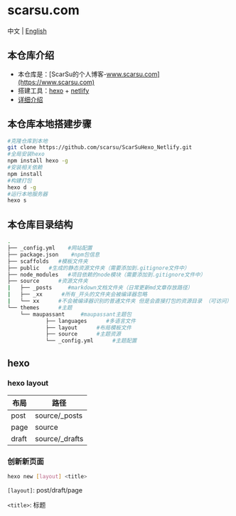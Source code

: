 
# scarsu.com

中文 | [English](./readme_en.md)

## 本仓库介绍

- 本仓库是：[ScarSu的个人博客-www.scarsu.com](https://www.scarsu.com)
- 搭建工具：[hexo](https://hexo.io) + [netlify](https://www.netlify.com/)
- [详细介绍](https://www.scarsu.com/hello_hexo/)

## 本仓库本地搭建步骤

```bash
#克隆仓库到本地
git clone https://github.com/scarsu/ScarSuHexo_Netlify.git
#全局安装hexo
npm install hexo -g
#安装相关依赖
npm install
#构建打包
hexo d -g
#运行本地服务器
hexo s
```

## 本仓库目录结构

```bash
.
├── _config.yml    #网站配置
├── package.json    #npm包信息
├── scaffolds   #模板文件夹
├── public   #生成的静态资源文件夹（需要添加到.gitignore文件中）
├── node_modules   #项目依赖的node模块（需要添加到.gitignore文件中）
├── source      #资源文件夹
|   ├── _posts     #markdown文档文件夹（日常更新md文章存放路径）
|   ├── _xx      #所有_开头的文件夹会被编译器忽略
|   └── xx      #不会被编译器识别的普通文件夹 但是会直接打包的资源目录 （可访问）
└── themes      #主题
    └── maupassant     #maupassant主题包
            ├── languages      #多语言文件
            ├── layout      #布局模板文件
            ├── source      #主题资源
            └── _config.yml      #主题配置

```

## hexo

### hexo layout

|布局 | 路径|
|--- | --- |
|post | source/_posts|
|page | source|
|draft | source/_drafts|

### 创新新页面

```bash
hexo new [layout] <title>
```

`[layout]`: post/draft/page

`<title>`: 标题
